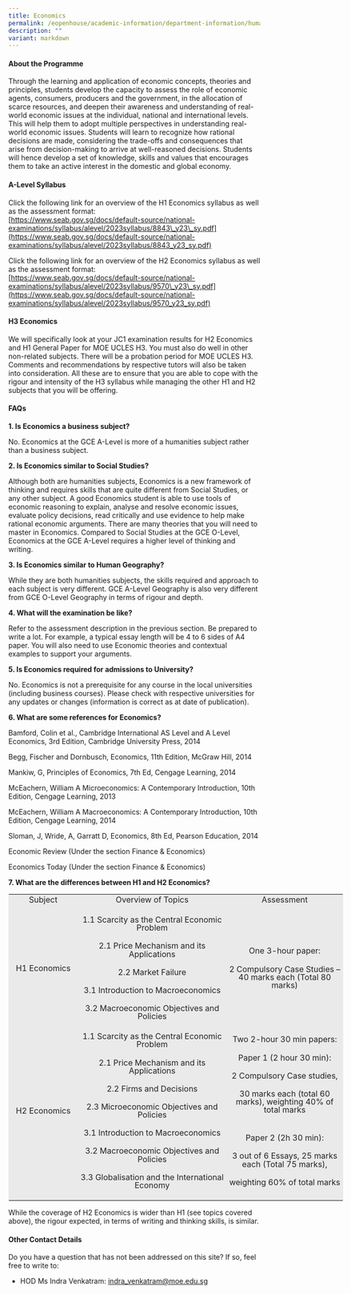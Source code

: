 ```yaml
---
title: Economics
permalink: /eopenhouse/academic-information/department-information/humanities/economics/
description: ""
variant: markdown
---
```

#### **About the Programme**

Through the learning and application of economic concepts, theories and principles, students develop the capacity to assess the role of economic agents, consumers, producers and the government, in the allocation of scarce resources, and deepen their awareness and understanding of real-world economic issues at the individual, national and international levels. This will help them to adopt multiple perspectives in understanding real-world economic issues. Students will learn to recognize how rational decisions are made, considering the trade-offs and consequences that arise from decision-making to arrive at well-reasoned decisions. Students will hence develop a set of knowledge, skills and values that encourages them to take an active interest in the domestic and global economy.

#### **A-Level Syllabus**

Click the following link for an overview of the H1 Economics syllabus as well as the assessment format: <br>
[https://www.seab.gov.sg/docs/default-source/national-examinations/syllabus/alevel/2023syllabus/8843\_y23\_sy.pdf](https://www.seab.gov.sg/docs/default-source/national-examinations/syllabus/alevel/2023syllabus/8843_y23_sy.pdf)&nbsp;

  
  

Click the following link for an overview of the H2 Economics syllabus as well as the assessment format: <br>
[https://www.seab.gov.sg/docs/default-source/national-examinations/syllabus/alevel/2023syllabus/9570\_y23\_sy.pdf](https://www.seab.gov.sg/docs/default-source/national-examinations/syllabus/alevel/2023syllabus/9570_y23_sy.pdf)&nbsp;


#### **H3 Economics**

We will specifically look at your JC1 examination results for H2 Economics and H1 General Paper for MOE UCLES H3. You must also do well in other non-related subjects. There will be a probation period for MOE UCLES H3. Comments and recommendations by respective tutors will also be taken into consideration. All these are to ensure that you are able to cope with the rigour and intensity of the H3 syllabus while managing the other H1 and H2 subjects that you will be offering.

#### **FAQs**

**1\. Is Economics a business subject?**

No. Economics at the GCE A-Level is more of a humanities subject rather than a business subject.

**2\. Is Economics similar to Social Studies?**

Although both are humanities subjects, Economics is a new framework of thinking and requires skills that are quite different from Social Studies, or any other subject. A good Economics student is able to use tools of economic reasoning to explain, analyse and resolve economic issues, evaluate policy decisions, read critically and use evidence to help make rational economic arguments. There are many theories that you will need to master in Economics. Compared to Social Studies at the GCE O-Level, Economics at the GCE A-Level requires a higher level of thinking and writing.

**3\. Is Economics similar to Human Geography?**

While they are both humanities subjects, the skills required and approach to each subject is very different. GCE A-Level Geography is also very different from GCE O-Level Geography in terms of rigour and depth.

**4\. What will the examination be like?**

Refer to the assessment description in the previous section. Be prepared to write a lot. For example, a typical essay length will be 4 to 6 sides of A4 paper. You will also need to use Economic theories and contextual examples to support your arguments.

**5\. Is Economics required for admissions to University?**

No. Economics is not a prerequisite for any course in the local universities (including business courses). Please check with respective universities for any updates or changes (information is correct as at date of publication).

**6\. What are some references for Economics?**

Bamford, Colin et al., Cambridge International AS Level and A Level Economics, 3rd Edition, Cambridge University Press, 2014

Begg, Fischer and Dornbusch, Economics, 11th Edition, McGraw Hill, 2014

Mankiw, G, Principles of Economics, 7th Ed, Cengage Learning, 2014

McEachern, William A Microeconomics: A Contemporary Introduction, 10th Edition, Cengage Learning, 2013

McEachern, William A Macroeconomics: A Contemporary Introduction, 10th Edition, Cengage Learning, 2014

Sloman, J, Wride, A, Garratt D, Economics, 8th Ed, Pearson Education, 2014

Economic Review (Under the section Finance &amp; Economics)

Economics Today (Under the section Finance &amp; Economics)

  

**7\. What are the differences between H1 and H2 Economics?**

<table style="margin: 0px; outline: 0px; padding: 0px; border: 1px solid rgb(234, 234, 234); width: 670px;" class="iveo_table ives_tab_1"><colgroup style="margin: 0px; outline: 0px; padding: 0px;" class=""><col style="margin: 0px; outline: 0px; padding: 0px;" class="" width="55"><col style="margin: 0px; outline: 0px; padding: 0px;" class="" width="168"><col style="margin: 0px; outline: 0px; padding: 0px;" class="" width="130"></colgroup><tbody style="margin: 0px; outline: 0px; padding: 0px;" class=""><tr style="margin: 0px; outline: 0px; padding: 0px;" class=""><td style="margin: 0px; outline: 0px; padding: 2px; text-align: center; background-color: rgb(234, 234, 234); color: rgb(34, 34, 34); width: 134px;" class=""><p style="margin: 0px 0px 20px; outline: 0px; padding: 0px; line-height: 2;" class="" dir="ltr"><span style="margin: 0px; outline: 0px; padding: 0px; line-height: 16.1333px;" class="">Subject</span></p></td><td style="margin: 0px; outline: 0px; padding: 2px; text-align: center; background-color: rgb(234, 234, 234); color: rgb(34, 34, 34); width: 297px;" class=""><p style="margin: 0px 0px 20px; outline: 0px; padding: 0px; line-height: 2;" class="" dir="ltr"><span style="margin: 0px; outline: 0px; padding: 0px; line-height: 16.1333px;" class="">Overview of Topics</span></p></td><td style="margin: 0px; outline: 0px; padding: 2px; text-align: center; background-color: rgb(234, 234, 234); color: rgb(34, 34, 34); width: 230px;" class=""><p style="margin: 0px 0px 20px; outline: 0px; padding: 0px; line-height: 2;" class="" dir="ltr"><span style="margin: 0px; outline: 0px; padding: 0px; line-height: 16.1333px;" class="">Assessment</span></p></td></tr><tr style="margin: 0px; outline: 0px; padding: 0px;" class=""><td style="margin: 0px; outline: 0px; padding: 2px; text-align: center; background-color: rgb(234, 234, 234); color: rgb(34, 34, 34);" class=""><p style="margin: 0px 0px 20px; outline: 0px; padding: 0px; line-height: 2;" class="" dir="ltr"><span style="margin: 0px; outline: 0px; padding: 0px; line-height: 16.1333px;" class="">H1 Economics</span></p></td><td style="margin: 0px; outline: 0px; padding: 2px; text-align: center; background-color: rgb(234, 234, 234); color: rgb(34, 34, 34);" class=""><p style="margin: 0px 0px 20px; outline: 0px; padding: 0px; line-height: 2;" class="" dir="ltr"><span style="margin: 0px; outline: 0px; padding: 0px; line-height: 16.1333px;" class="">1.1 Scarcity as the Central Economic Problem</span></p><p style="margin: 0px 0px 20px; outline: 0px; padding: 0px; line-height: 2;" class="" dir="ltr"><span style="margin: 0px; outline: 0px; padding: 0px; line-height: 16.1333px;" class="">2.1 Price Mechanism and its Applications</span></p><p style="margin: 0px 0px 20px; outline: 0px; padding: 0px; line-height: 2;" class="" dir="ltr"><span style="margin: 0px; outline: 0px; padding: 0px; line-height: 16.1333px;" class="">2.2 Market Failure</span></p><p style="margin: 0px 0px 20px; outline: 0px; padding: 0px; line-height: 2;" class="" dir="ltr"><span style="margin: 0px; outline: 0px; padding: 0px; line-height: 16.1333px;" class="">3.1 Introduction to Macroeconomics</span></p><p style="margin: 0px 0px 20px; outline: 0px; padding: 0px; line-height: 2;" class="" dir="ltr"><span style="margin: 0px; outline: 0px; padding: 0px; line-height: 16.1333px;" class="">3.2 Macroeconomic Objectives and Policies</span></p></td><td style="margin: 0px; outline: 0px; padding: 2px; text-align: center; background-color: rgb(234, 234, 234); color: rgb(34, 34, 34);" class=""><p style="margin: 0px 0px 20px; outline: 0px; padding: 0px; line-height: 2;" class="" dir="ltr"><span style="margin: 0px; outline: 0px; padding: 0px; line-height: 16.1333px;" class="">One 3-hour paper:</span></p><p style="margin: 0px 0px 20px; outline: 0px; padding: 0px; line-height: 2;" class="" dir="ltr"><span style="margin: 0px; outline: 0px; padding: 0px; line-height: 16.1333px;" class="">2 Compulsory Case Studies – 40 marks each (Total 80 marks)</span></p></td></tr><tr style="margin: 0px; outline: 0px; padding: 0px;" class=""><td style="margin: 0px; outline: 0px; padding: 2px; text-align: center; background-color: rgb(234, 234, 234); color: rgb(34, 34, 34);" class=""><p style="margin: 0px 0px 20px; outline: 0px; padding: 0px; line-height: 2;" class="" dir="ltr"><span style="margin: 0px; outline: 0px; padding: 0px; line-height: 16.1333px;" class="">H2 Economics</span></p></td><td style="margin: 0px; outline: 0px; padding: 2px; text-align: center; background-color: rgb(234, 234, 234); color: rgb(34, 34, 34);" class=""><p style="margin: 0px 0px 20px; outline: 0px; padding: 0px; line-height: 2;" class="" dir="ltr"><span style="margin: 0px; outline: 0px; padding: 0px; line-height: 16.1333px;" class="">1.1 Scarcity as the Central Economic Problem</span></p><p style="margin: 0px 0px 20px; outline: 0px; padding: 0px; line-height: 2;" class="" dir="ltr"><span style="margin: 0px; outline: 0px; padding: 0px; line-height: 16.1333px;" class="">2.1 Price Mechanism and its Applications</span></p><p style="margin: 0px 0px 20px; outline: 0px; padding: 0px; line-height: 2;" class="" dir="ltr"><span style="margin: 0px; outline: 0px; padding: 0px; line-height: 16.1333px;" class="">2.2 Firms and Decisions</span></p><p style="margin: 0px 0px 20px; outline: 0px; padding: 0px; line-height: 2;" class="" dir="ltr"><span style="margin: 0px; outline: 0px; padding: 0px; line-height: 16.1333px;" class="">2.3 Microeconomic Objectives and Policies</span></p><p style="margin: 0px 0px 20px; outline: 0px; padding: 0px; line-height: 2;" class="" dir="ltr"><span style="margin: 0px; outline: 0px; padding: 0px; line-height: 16.1333px;" class="">3.1 Introduction to Macroeconomics</span></p><p style="margin: 0px 0px 20px; outline: 0px; padding: 0px; line-height: 2;" class="" dir="ltr"><span style="margin: 0px; outline: 0px; padding: 0px; line-height: 16.1333px;" class="">3.2 Macroeconomic Objectives and Policies</span></p><p style="margin: 0px 0px 20px; outline: 0px; padding: 0px; line-height: 2;" class="" dir="ltr"><span style="margin: 0px; outline: 0px; padding: 0px; line-height: 16.1333px;" class="">3.3 Globalisation and the International Economy</span></p></td><td style="margin: 0px; outline: 0px; padding: 2px; text-align: center; background-color: rgb(234, 234, 234); color: rgb(34, 34, 34);" class=""><p style="margin: 0px 0px 20px; outline: 0px; padding: 0px; line-height: 2;" class="" dir="ltr"><span style="margin: 0px; outline: 0px; padding: 0px; line-height: 16.1333px;" class="">Two 2-hour 30 min papers:</span></p><p style="margin: 0px 0px 20px; outline: 0px; padding: 0px; line-height: 2;" class="" dir="ltr"><span style="margin: 0px; outline: 0px; padding: 0px; line-height: 16.1333px;" class="">Paper 1 (2 hour 30 min)</span><span style="margin: 0px; outline: 0px; padding: 0px; line-height: 16.1333px;" class="">:</span></p><p style="margin: 0px 0px 20px; outline: 0px; padding: 0px; line-height: 2;" class="" dir="ltr"><span style="margin: 0px; outline: 0px; padding: 0px; line-height: 16.1333px;" class="">2 Compulsory Case studies,</span></p><p style="margin: 0px 0px 20px; outline: 0px; padding: 0px; line-height: 2;" class="" dir="ltr"><span style="margin: 0px; outline: 0px; padding: 0px; line-height: 16.1333px;" class="">30 marks each (total 60 marks), weighting 40% of total marks</span></p><br style="margin: 0px; outline: 0px; padding: 0px;" class=""><p style="margin: 0px 0px 20px; outline: 0px; padding: 0px; line-height: 2;" class="" dir="ltr"><span style="margin: 0px; outline: 0px; padding: 0px; line-height: 16.1333px;" class="">Paper 2 (2h 30 min)</span><span style="margin: 0px; outline: 0px; padding: 0px; line-height: 16.1333px;" class="">:</span></p><p style="margin: 0px 0px 20px; outline: 0px; padding: 0px; line-height: 2;" class="" dir="ltr"><span style="margin: 0px; outline: 0px; padding: 0px; line-height: 16.1333px;" class="">3 out of 6 Essays, 25 marks each (Total 75 marks),</span></p><p style="margin: 0px 0px 20px; outline: 0px; padding: 0px; line-height: 2;" class="" dir="ltr"><span style="margin: 0px; outline: 0px; padding: 0px; line-height: 16.1333px;" class="">weighting 60% of total marks</span></p></td></tr></tbody></table>

While the coverage of H2 Economics is wider than H1 (see topics covered above), the rigour expected, in terms of writing and thinking skills, is similar.

#### **Other Contact Details**

Do you have a question that has not been addressed on this site? If so, feel free to write to:

*   HOD Ms Indra Venkatram: [indra\_venkatram@moe.edu.sg](mailto:indra_venkatram@moe.edu.sg)